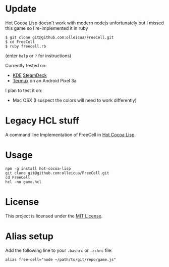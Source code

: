 Update
===
Hot Cocoa Lisp doesn't work with modern nodejs unfortunately but I missed this game so I re-implemented it in ruby

    $ git clone git@github.com:olleicua/FreeCell.git
    $ cd FreeCell
    $ ruby freecell.rb

(enter `help` or `?` for instructions)

Currently tested on:
- [KDE](https://kde.org/) [SteamDeck](https://www.steamdeck.com/en/)
- [Termux](https://termux.dev/en/) on an Android Pixel 3a

I plan to test it on:
- Mac OSX (I suspect the colors will need to work differently)

Legacy HCL stuff
===

A command line Implementation of FreeCell in [Hot Cocoa Lisp](https://github.com/olleicua/hcl).

Usage
===

    npm -g install hot-cocoa-lisp
    git clone git@github.com:olleicua/FreeCell.git
    cd FreeCell
    hcl -nu game.hcl

License
===

This project is licensed under the [MIT License](http://opensource.org/licenses/MIT).

Alias setup
===

Add the following line to your `.bashrc` or `.zshrc` file:

    alias free-cell="node ~/path/to/git/repo/game.js"
